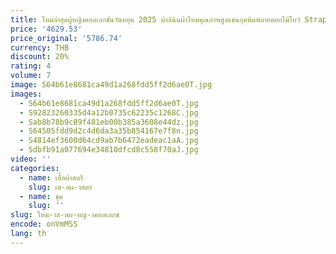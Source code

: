 ```yaml
---
title: ใหม่ล่าสุดผู้หญิงคอลเลกชันวันหยุด 2025 ผ้าลินินผ้าไหมคุณภาพสูงแขนกุดพิมพ์ลายดอกไม้โบว์ Strapless สปาเก็ตตี้ Midi Dresses
price: '4629.53'
price_original: '5786.74'
currency: THB
discount: 20%
rating: 4
volume: 7
image: S64b61e8681ca49d1a268fdd5ff2d6ae0T.jpg
images:
  - S64b61e8681ca49d1a268fdd5ff2d6ae0T.jpg
  - S92823260335d4a12b0735c62235c1268C.jpg
  - Sab8b78b9c89f481eb00b385a3608e44dz.jpg
  - S64505fdd9d2c4d6da3a35b854167e7f8n.jpg
  - S4814ef3600d64cd9ab7b6472eadeac1aA.jpg
  - Sdbfb91a077694e34810dfcd8c558f70aJ.jpg
video: ''
categories:
  - name: เสื้อผ้าสตรี
    slug: เส-อผ-าสตร
  - name: ชุด
    slug: ''
slug: ใหม-าส-ดผ-หญ-งคอลเลกช
encode: onVmMSS
lang: th
---
```

  